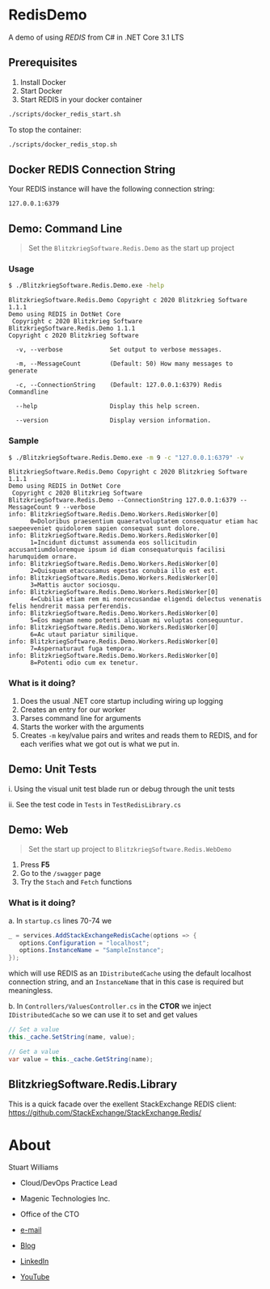 # RedisDemo
A demo of using *REDIS* from C# in .NET Core 3.1 LTS

## Prerequisites

1. Install Docker
2. Start Docker
3. Start REDIS in your docker container

```bash
./scripts/docker_redis_start.sh
```

To stop the container:
```bash
./scripts/docker_redis_stop.sh
```

## Docker REDIS Connection String

Your REDIS instance will have the following connection string:

```text
127.0.0.1:6379
```

## Demo: Command Line

> Set the `BlitzkriegSoftware.Redis.Demo` as the start up project

### Usage

```bash
$ ./BlitzkriegSoftware.Redis.Demo.exe -help
```
```text
BlitzkriegSoftware.Redis.Demo Copyright c 2020 Blitzkrieg Software 1.1.1
Demo using REDIS in DotNet Core
 Copyright c 2020 Blitzkrieg Software
BlitzkriegSoftware.Redis.Demo 1.1.1
Copyright c 2020 Blitzkrieg Software

  -v, --verbose             Set output to verbose messages.

  -m, --MessageCount        (Default: 50) How many messages to generate

  -c, --ConnectionString    (Default: 127.0.0.1:6379) Redis Commandline

  --help                    Display this help screen.

  --version                 Display version information.
```

### Sample

```bash
$ ./BlitzkriegSoftware.Redis.Demo.exe -m 9 -c "127.0.0.1:6379" -v
```
```text
BlitzkriegSoftware.Redis.Demo Copyright c 2020 Blitzkrieg Software 1.1.1
Demo using REDIS in DotNet Core
 Copyright c 2020 Blitzkrieg Software
BlitzkriegSoftware.Redis.Demo --ConnectionString 127.0.0.1:6379 --MessageCount 9 --verbose
info: BlitzkriegSoftware.Redis.Demo.Workers.RedisWorker[0]
      0=Doloribus praesentium quaeratvoluptatem consequatur etiam hac saepeeveniet quidolorem sapien consequat sunt dolore.
info: BlitzkriegSoftware.Redis.Demo.Workers.RedisWorker[0]
      1=Incidunt dictumst assumenda eos sollicitudin accusantiumdoloremque ipsum id diam consequaturquis facilisi harumquidem ornare.
info: BlitzkriegSoftware.Redis.Demo.Workers.RedisWorker[0]
      2=Quisquam etaccusamus egestas conubia illo est est.
info: BlitzkriegSoftware.Redis.Demo.Workers.RedisWorker[0]
      3=Mattis auctor sociosqu.
info: BlitzkriegSoftware.Redis.Demo.Workers.RedisWorker[0]
      4=Cubilia etiam rem mi nonrecusandae eligendi delectus venenatis felis hendrerit massa perferendis.
info: BlitzkriegSoftware.Redis.Demo.Workers.RedisWorker[0]
      5=Eos magnam nemo potenti aliquam mi voluptas consequuntur.
info: BlitzkriegSoftware.Redis.Demo.Workers.RedisWorker[0]
      6=Ac utaut pariatur similique.
info: BlitzkriegSoftware.Redis.Demo.Workers.RedisWorker[0]
      7=Aspernaturaut fuga tempora.
info: BlitzkriegSoftware.Redis.Demo.Workers.RedisWorker[0]
      8=Potenti odio cum ex tenetur.
```

### What is it doing?

1. Does the usual .NET core startup including wiring up logging
2. Creates an entry for our worker
3. Parses command line for arguments
4. Starts the worker with the arguments
5. Creates `-m` key/value pairs and writes and reads them to REDIS, and for each verifies what we got out is what we put in.

## Demo: Unit Tests

i. Using the visual unit test blade run or debug through the unit tests

ii. See the test code in `Tests` in `TestRedisLibrary.cs`

## Demo: Web

> Set the start up project to `BlitzkriegSoftware.Redis.WebDemo`

1. Press **F5** 
2. Go to the `/swagger` page 
3. Try the `Stach` and `Fetch` functions

### What is it doing?

a. In `startup.cs` lines 70-74 we 

```cs
_ = services.AddStackExchangeRedisCache(options => {
   options.Configuration = "localhost";
   options.InstanceName = "SampleInstance";
});
```

which will use REDIS as an `IDistributedCache` using the default localhost connection string, and an `InstanceName` that in this case is required but meaningless.

b. In `Controllers/ValuesController.cs` in the **CTOR** we inject `IDistributedCache` so we can use it to set and get values

```cs
// Set a value
this._cache.SetString(name, value);

// Get a value
var value = this._cache.GetString(name);
```

## BlitzkriegSoftware.Redis.Library

This is a quick facade over the exellent StackExchange REDIS client: https://github.com/StackExchange/StackExchange.Redis/



# About 

Stuart Williams

* Cloud/DevOps Practice Lead

* Magenic Technologies Inc.
* Office of the CTO

* [e-mail](stuartw@magenic.com)

* [Blog](https://blitzkriegsoftware.azurewebsites.net/Blog) 
* [LinkedIn](http://lnkd.in/P35kVT)

* [YouTube](https://www.youtube.com/user/spookdejur1962/videos)
